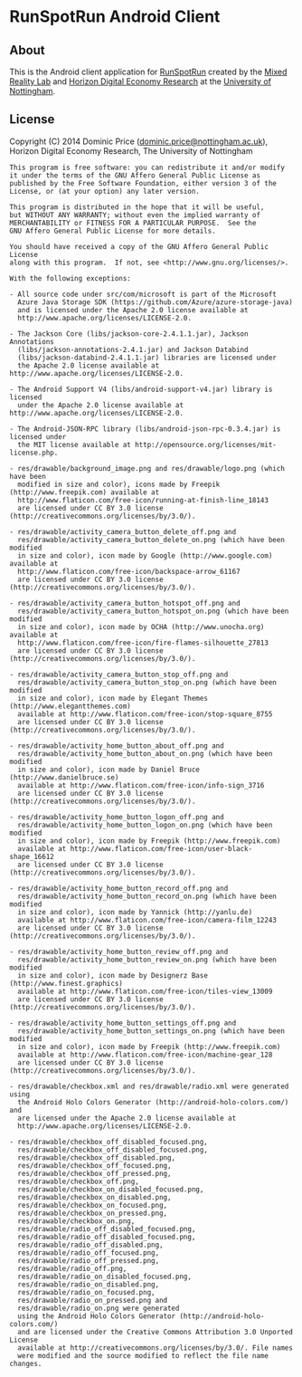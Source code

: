RunSpotRun Android Client
=========================

About
-----

This is the Android client application for [RunSpotRun](http://www.runspotrun.co.uk/)
created by the [Mixed Reality Lab](http://www.mrl.nott.ac.uk) and 
[Horizon Digital Economy Research](http://www.horizon.ac.uk) at the 
[University of Nottingham](http://www.nottingham.ac.uk).

License
-------

Copyright (C) 2014 Dominic Price (dominic.price@nottingham.ac.uk),  
Horizon Digital Economy Research, The University of Nottingham

    This program is free software: you can redistribute it and/or modify
    it under the terms of the GNU Affero General Public License as
    published by the Free Software Foundation, either version 3 of the
    License, or (at your option) any later version.

    This program is distributed in the hope that it will be useful,
    but WITHOUT ANY WARRANTY; without even the implied warranty of
    MERCHANTABILITY or FITNESS FOR A PARTICULAR PURPOSE.  See the
    GNU Affero General Public License for more details.

    You should have received a copy of the GNU Affero General Public License
    along with this program.  If not, see <http://www.gnu.org/licenses/>.
    
    With the following exceptions:
    
    - All source code under src/com/microsoft is part of the Microsoft
      Azure Java Storage SDK (https://github.com/Azure/azure-storage-java)
      and is licensed under the Apache 2.0 license available at 
      http://www.apache.org/licenses/LICENSE-2.0.
    
    - The Jackson Core (libs/jackson-core-2.4.1.1.jar), Jackson Annotations
      (libs/jackson-annotations-2.4.1.jar) and Jackson Databind
      (libs/jackson-databind-2.4.1.1.jar) libraries are licensed under
      the Apache 2.0 license available at http://www.apache.org/licenses/LICENSE-2.0.
      
    - The Android Support V4 (libs/android-support-v4.jar) library is licensed
      under the Apache 2.0 license available at http://www.apache.org/licenses/LICENSE-2.0.
      
    - The Android-JSON-RPC library (libs/android-json-rpc-0.3.4.jar) is licensed under
      the MIT license available at http://opensource.org/licenses/mit-license.php.
    
    - res/drawable/background_image.png and res/drawable/logo.png (which have been 
      modified in size and color), icons made by Freepik (http://www.freepik.com) available at 
      http://www.flaticon.com/free-icon/running-at-finish-line_18143
      are licensed under CC BY 3.0 license (http://creativecommons.org/licenses/by/3.0/).
    
    - res/drawable/activity_camera_button_delete_off.png and
      res/drawable/activity_camera_button_delete_on.png (which have been modified
      in size and color), icon made by Google (http://www.google.com) available at 
      http://www.flaticon.com/free-icon/backspace-arrow_61167
      are licensed under CC BY 3.0 license (http://creativecommons.org/licenses/by/3.0/).
    
    - res/drawable/activity_camera_button_hotspot_off.png and
      res/drawable/activity_camera_button_hotspot_on.png (which have been modified
      in size and color), icon made by OCHA (http://www.unocha.org) available at
      http://www.flaticon.com/free-icon/fire-flames-silhouette_27813
      are licensed under CC BY 3.0 license (http://creativecommons.org/licenses/by/3.0/).
      
    - res/drawable/activity_camera_button_stop_off.png and
      res/drawable/activity_camera_button_stop_on.png (which have been modified
      in size and color), icon made by Elegant Themes (http://www.elegantthemes.com)
      available at http://www.flaticon.com/free-icon/stop-square_8755
      are licensed under CC BY 3.0 license (http://creativecommons.org/licenses/by/3.0/).
      
    - res/drawable/activity_home_button_about_off.png and
      res/drawable/activity_home_button_about_on.png (which have been modified
      in size and color), icon made by Daniel Bruce (http://www.danielbruce.se)
      available at http://www.flaticon.com/free-icon/info-sign_3716
      are licensed under CC BY 3.0 license (http://creativecommons.org/licenses/by/3.0/).
      
    - res/drawable/activity_home_button_logon_off.png and
      res/drawable/activity_home_button_logon_on.png (which have been modified
      in size and color), icon made by Freepik (http://www.freepik.com) 
      available at http://www.flaticon.com/free-icon/user-black-shape_16612
      are licensed under CC BY 3.0 license (http://creativecommons.org/licenses/by/3.0/).
      
    - res/drawable/activity_home_button_record_off.png and
      res/drawable/activity_home_button_record_on.png (which have been modified
      in size and color), icon made by Yannick (http://yanlu.de) 
      available at http://www.flaticon.com/free-icon/camera-film_12243
      are licensed under CC BY 3.0 license (http://creativecommons.org/licenses/by/3.0/).
      
    - res/drawable/activity_home_button_review_off.png and
      res/drawable/activity_home_button_review_on.png (which have been modified
      in size and color), icon made by Designerz Base (http://www.finest.graphics) 
      available at http://www.flaticon.com/free-icon/tiles-view_13009
      are licensed under CC BY 3.0 license (http://creativecommons.org/licenses/by/3.0/).
      
    - res/drawable/activity_home_button_settings_off.png and
      res/drawable/activity_home_button_settings_on.png (which have been modified
      in size and color), icon made by Freepik (http://www.freepik.com) 
      available at http://www.flaticon.com/free-icon/machine-gear_128
      are licensed under CC BY 3.0 license (http://creativecommons.org/licenses/by/3.0/).
      
    - res/drawable/checkbox.xml and res/drawable/radio.xml were generated using
      the Android Holo Colors Generator (http://android-holo-colors.com/) and
      are licensed under the Apache 2.0 license available at 
      http://www.apache.org/licenses/LICENSE-2.0.
      
    - res/drawable/checkbox_off_disabled_focused.png,
      res/drawable/checkbox_off_disabled_focused.png,
      res/drawable/checkbox_off_disabled.png,
      res/drawable/checkbox_off_focused.png,
      res/drawable/checkbox_off_pressed.png,
      res/drawable/checkbox_off.png,
      res/drawable/checkbox_on_disabled_focused.png, 
      res/drawable/checkbox_on_disabled.png,
      res/drawable/checkbox_on_focused.png,
      res/drawable/checkbox_on_pressed.png,
      res/drawable/checkbox_on.png,
      res/drawable/radio_off_disabled_focused.png,
      res/drawable/radio_off_disabled_focused.png,
      res/drawable/radio_off_disabled.png,
      res/drawable/radio_off_focused.png,
      res/drawable/radio_off_pressed.png,
      res/drawable/radio_off.png,
      res/drawable/radio_on_disabled_focused.png, 
      res/drawable/radio_on_disabled.png,
      res/drawable/radio_on_focused.png,
      res/drawable/radio_on_pressed.png and 
      res/drawable/radio_on.png were generated
      using the Android Holo Colors Generator (http://android-holo-colors.com/) 
      and are licensed under the Creative Commons Attribution 3.0 Unported License
      available at http://creativecommons.org/licenses/by/3.0/. File names
      were modified and the source modified to reflect the file name changes.
